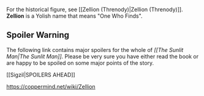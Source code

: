 For the historical figure, see [[Zellion (Threnody)\|Zellion (Threnody)]].
**Zellion** is a Yolish name that means "One Who Finds".

## Spoiler Warning
The following link contains major spoilers for the whole of *[[The Sunlit Man\|The Sunlit Man]]*. Please be very sure you have either read the book or are happy to be spoiled on some major points of the story.

[[Sigzil\|SPOILERS AHEAD]]


https://coppermind.net/wiki/Zellion